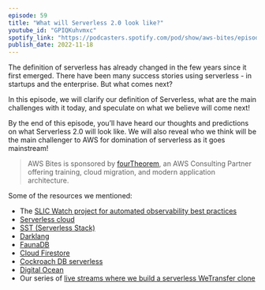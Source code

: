 ```yaml
---
episode: 59
title: "What will Serverless 2.0 look like?"
youtube_id: "GPIQKuhvmxc"
spotify_link: "https://podcasters.spotify.com/pod/show/aws-bites/episodes/59--What-will-Serverless-2-0-look-like-e1qpl8a"
publish_date: 2022-11-18
---
```


The definition of serverless has already changed in the few years since it first emerged. There have been many success stories using serverless - in startups and the enterprise. But what comes next? 

In this episode, we will clarify our definition of Serverless, what are the main challenges with it today, and speculate on what we believe will come next!

By the end of this episode, you’ll have heard our thoughts and predictions on what Serverless 2.0 will look like. We will also reveal who we think will be the main challenger to AWS for domination of serverless as it goes mainstream!

> AWS Bites is sponsored by [fourTheorem](https://fourtheorem.com/), an AWS Consulting Partner offering training, cloud migration, and modern application architecture.

Some of the resources we mentioned:

- The [SLIC Watch project for automated observability best practices](https://github.com/fourTheorem/slic-watch)
- [Serverless cloud](https://www.serverless.com/cloud)
- [SST (Serverless Stack)](https://sst.dev/)
- [Darklang](https://darklang.com/)
- [FaunaDB](https://fauna.com/)
- [Cloud Firestore](https://firebase.google.com/docs/firestore)
- [Cockroach DB serverless](https://www.cockroachlabs.com/lp/serverless/)
- [Digital Ocean](https://www.digitalocean.com/)
- Our series of [live streams where we build a serverless WeTransfer clone](https://www.youtube.com/watch?v=EfRElTYilyY&)
